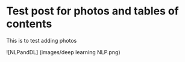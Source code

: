 # Test post for photos and tables of contents

This is to test adding photos

![NLPandDL] (images/deep learning NLP.png)
